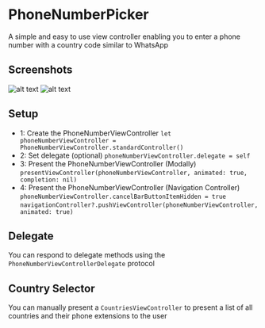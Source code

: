 # PhoneNumberPicker
A simple and easy to use view controller enabling you to enter a phone number with a country code similar to WhatsApp

Screenshots
--------------
![alt text](https://github.com/hughbe/PhoneNumberPicker/blob/master/resources/screenshots/1.png "Screenshot 1")
![alt text](https://github.com/hughbe/PhoneNumberPicker/blob/masterresources/screenshots/2.png "Screenshot 2")

Setup
--------------
- 1: Create the PhoneNumberViewController
	`let phoneNumberViewController = PhoneNumberViewController.standardController()`
- 2: Set delegate (optional)
	`phoneNumberViewController.delegate = self`
- 3: Present the PhoneNumberViewController (Modally)
	`presentViewController(phoneNumberViewController, animated: true, completion: nil)`
- 4: Present the PhoneNumberViewController (Navigation Controller)
	`phoneNumberViewController.cancelBarButtonItemHidden = true`
	`navigationController?.pushViewController(phoneNumberViewController, animated: true)`


Delegate
--------------
You can respond to delegate methods using the `PhoneNumberViewControllerDelegate` protocol

Country Selector
-------------
You can manually present a `CountriesViewController` to present a list of all countries and their phone extensions to the user
